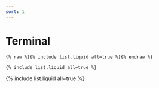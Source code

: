 ```yaml
---
sort: 1
---
```


# Terminal

```
{% raw %}{% include list.liquid all=true %}{% endraw %}

{% include list.liquid all=true %}
```

{% include list.liquid all=true %}
